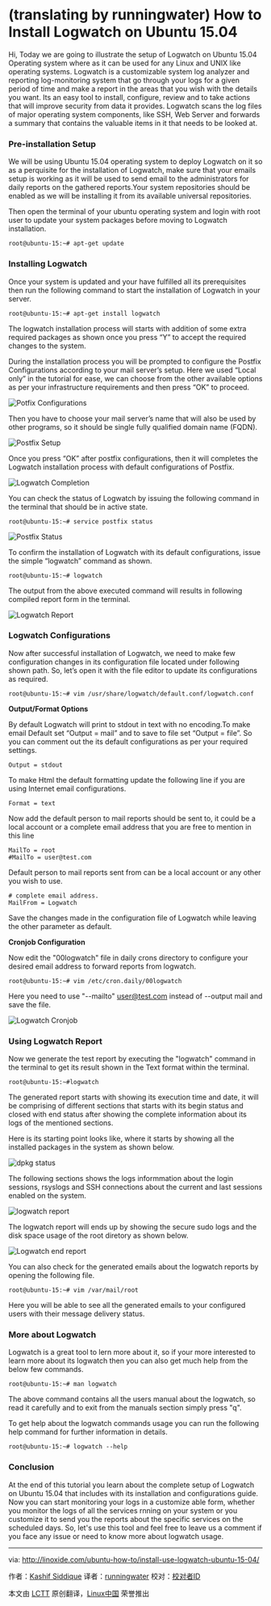 (translating by runningwater)
How to Install Logwatch on Ubuntu 15.04
================================================================================
Hi, Today we are going to illustrate the setup of Logwatch on Ubuntu 15.04 Operating system where as it can be used for any Linux and UNIX like operating systems. Logwatch is a customizable system log analyzer and reporting log-monitoring system that go through your logs for a given period of time and make a report in the areas that you wish with the details you want. Its an easy tool to install, configure, review and to take actions that will improve security from data it provides. Logwatch scans the log files of major operating system components, like SSH, Web Server and forwards a summary that contains the valuable items in it that needs to be looked at.

### Pre-installation Setup ###

We will be using Ubuntu 15.04 operating system to deploy Logwatch on it so as a perquisite for the installation of Logwatch, make sure that your emails setup is working as it will be used to send email to the administrators for daily reports on the gathered reports.Your system repositories should be enabled as we will be installing it from its available universal repositories.

Then open the terminal of your ubuntu operating system and login with root user to update your system packages before moving to Logwatch installation.

    root@ubuntu-15:~# apt-get update

### Installing Logwatch ###

Once your system is updated and your have fulfilled all its prerequisites then run the following command to start the installation of Logwatch in your server.

    root@ubuntu-15:~# apt-get install logwatch

The logwatch installation process will starts with addition of some extra required packages as shown once you press “Y” to accept the required changes to the system.

During the installation process you will be prompted to configure the Postfix Configurations according to your mail server’s setup. Here we used “Local only” in the tutorial for ease, we can choose from the other available options as per your infrastructure requirements and then press “OK” to proceed.

![Potfix Configurations](http://blog.linoxide.com/wp-content/uploads/2015/08/21.png)

Then you have to choose your mail server’s name that will also be used by other programs, so it should be single fully qualified domain name (FQDN).

![Postfix Setup](http://blog.linoxide.com/wp-content/uploads/2015/08/31.png)

Once you press “OK” after postfix configurations, then it will completes the Logwatch installation process with default configurations of Postfix.

![Logwatch Completion](http://blog.linoxide.com/wp-content/uploads/2015/08/41.png)

You can check the status of Logwatch by issuing the following command in the terminal that should be in active state.

    root@ubuntu-15:~# service postfix status

![Postfix Status](http://blog.linoxide.com/wp-content/uploads/2015/08/51.png)

To confirm the installation of Logwatch with its default configurations, issue the simple “logwatch” command as shown.

    root@ubuntu-15:~# logwatch

The output from the above executed command will results in following compiled report form in the terminal.

![Logwatch Report](http://blog.linoxide.com/wp-content/uploads/2015/08/61.png)

### Logwatch Configurations ###

Now after successful installation of Logwatch, we need to make few configuration changes in its configuration file located under following shown path. So, let’s open it with the file editor to update its configurations as required.

    root@ubuntu-15:~# vim /usr/share/logwatch/default.conf/logwatch.conf

**Output/Format Options**

By default Logwatch will print to stdout in text with no encoding.To make email Default set “Output = mail” and to save to file set “Output = file”. So you can comment out the its default configurations as per your required settings.

    Output = stdout

To make Html the default formatting update the following line if you are using Internet email configurations.

    Format = text

Now add the default person to mail reports should be sent to, it could be a local account or a complete email address that you are free to mention in this line

    MailTo = root
    #MailTo = user@test.com

Default person to mail reports sent from can be a local account or any other you wish to use.

    # complete email address.
    MailFrom = Logwatch

Save the changes made in the configuration file of Logwatch while leaving the other parameter as default.

**Cronjob Configuration**

Now edit the "00logwatch" file in daily crons directory to configure your desired email address to forward reports from logwatch.

    root@ubuntu-15:~# vim /etc/cron.daily/00logwatch

Here you need to use "--mailto" user@test.com instead of --output mail and save the file.

![Logwatch Cronjob](http://blog.linoxide.com/wp-content/uploads/2015/08/71.png)

### Using Logwatch Report ###

Now we generate the test report by executing the "logwatch" command in the terminal to get its result shown in the Text format within the terminal.

    root@ubuntu-15:~#logwatch

The generated report starts with showing its execution time and date, it will be comprising of different sections that starts with its begin status and closed with end status after showing the complete information about its logs of the mentioned sections.

Here is its starting point looks like, where it starts by showing all the installed packages in the system as shown below.

![dpkg status](http://blog.linoxide.com/wp-content/uploads/2015/08/81.png)

The following sections shows the logs informmation about the login sessions, rsyslogs and SSH connections about the current and last sessions enabled on the system.

![logwatch report](http://blog.linoxide.com/wp-content/uploads/2015/08/9.png)

The logwatch report will ends up by showing the secure sudo logs and the disk space usage of the root diretory as shown below.

![Logwatch end report](http://blog.linoxide.com/wp-content/uploads/2015/08/10.png)

You can also check for the generated emails about the logwatch reports by opening the following file.

    root@ubuntu-15:~# vim /var/mail/root

Here you will be able to see all the generated emails to your configured users with their message delivery status.

### More about Logwatch ###

Logwatch is a great tool to lern more about it, so if your more interested to learn more about its logwatch then you can also get much help from the below few commands.

    root@ubuntu-15:~# man logwatch

The above command contains all the users manual about the logwatch, so read it carefully and to exit from the manuals section simply press "q".

To get help about the logwatch commands usage you can run the following help command for further information in details.

    root@ubuntu-15:~# logwatch --help

### Conclusion ###

At the end of this tutorial you learn about the complete setup of Logwatch on Ubuntu 15.04 that includes with its installation and configurations guide. Now you can start monitoring your logs in a customize able form, whether you monitor the logs of all the services rnning on your system or you customize it to send you the reports about the specific services on the scheduled days. So, let's use this tool and feel free to leave us a comment if you face any issue or need to know more about logwatch usage.

--------------------------------------------------------------------------------

via: http://linoxide.com/ubuntu-how-to/install-use-logwatch-ubuntu-15-04/

作者：[Kashif Siddique][a]
译者：[runningwater](https://github.com/runningwater)
校对：[校对者ID](https://github.com/校对者ID)

本文由 [LCTT](https://github.com/LCTT/TranslateProject) 原创翻译，[Linux中国](https://linux.cn/) 荣誉推出

[a]:http://linoxide.com/author/kashifs/
